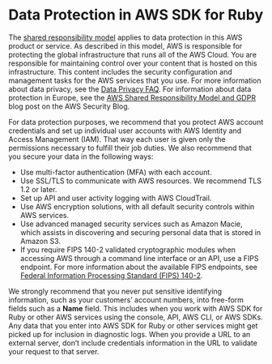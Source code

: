 # Data Protection in AWS SDK for Ruby<a name="data-protection"></a>

The [shared responsibility model](https://aws.amazon.com/compliance/shared-responsibility-model) applies to data protection in this AWS product or service\. As described in this model, AWS is responsible for protecting the global infrastructure that runs all of the AWS Cloud\. You are responsible for maintaining control over your content that is hosted on this infrastructure\. This content includes the security configuration and management tasks for the AWS services that you use\. For more information about data privacy, see the [Data Privacy FAQ](https://aws.amazon.com/compliance/data-privacy-faq)\. For information about data protection in Europe, see the [AWS Shared Responsibility Model and GDPR](http://aws.amazon.com/blogs/security/the-aws-shared-responsibility-model-and-gdpr) blog post on the AWS Security Blog\.

For data protection purposes, we recommend that you protect AWS account credentials and set up individual user accounts with AWS Identity and Access Management \(IAM\)\. That way each user is given only the permissions necessary to fulfill their job duties\. We also recommend that you secure your data in the following ways:
+ Use multi\-factor authentication \(MFA\) with each account\.
+ Use SSL/TLS to communicate with AWS resources\. We recommend TLS 1\.2 or later\.
+ Set up API and user activity logging with AWS CloudTrail\.
+ Use AWS encryption solutions, with all default security controls within AWS services\.
+ Use advanced managed security services such as Amazon Macie, which assists in discovering and securing personal data that is stored in Amazon S3\.
+ If you require FIPS 140\-2 validated cryptographic modules when accessing AWS through a command line interface or an API, use a FIPS endpoint\. For more information about the available FIPS endpoints, see [Federal Information Processing Standard \(FIPS\) 140\-2](https://aws.amazon.com/compliance/fips)\.

We strongly recommend that you never put sensitive identifying information, such as your customers’ account numbers, into free\-form fields such as a **Name** field\. This includes when you work with AWS SDK for Ruby or other AWS services using the console, API, AWS CLI, or AWS SDKs\. Any data that you enter into AWS SDK for Ruby or other services might get picked up for inclusion in diagnostic logs\. When you provide a URL to an external server, don’t include credentials information in the URL to validate your request to that server\.